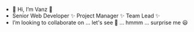 - 👋 Hi, I’m Vanz 👋
- Senior Web Developer ✨ Project Manager ✨ Team Lead ✨
- I’m looking to collaborate on ... let's see 👀 ... hmmm ... surprise me 😃

<!---
ssachie20/ssachie20 is a ✨ special ✨ repository because its `README.md` (this file) appears on your GitHub profile.
You can click the Preview link to take a look at your changes.
--->
